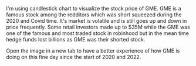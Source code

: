 I'm using candlestick chart to visualize the stock price of GME. 
GME is a famous stock among the redditors which was short squeezed 
during the 2020 and Covid time. It's market is volatile and is still
goes up and down in price frequently. Some retail investors made up to
$35M while the GME was one of the famous and most traded stock in robinhood 
but in the mean time hedge funds lost billions as GME was their shorted 
stock. 

Open the image in a new tab to have a better experience of how GME is doing on 
this fine day since the start of 2020 and 2022. 

